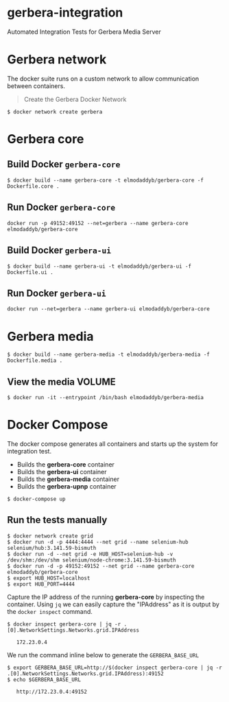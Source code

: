 # gerbera-integration
Automated Integration Tests for Gerbera Media Server

# Gerbera network

The docker suite runs on a custom network to allow communication between containers.

> Create the Gerbera Docker Network

```
$ docker network create gerbera
```

# Gerbera core

## Build Docker `gerbera-core`

```
$ docker build --name gerbera-core -t elmodaddyb/gerbera-core -f Dockerfile.core .
```

## Run Docker `gerbera-core`

```
docker run -p 49152:49152 --net=gerbera --name gerbera-core elmodaddyb/gerbera-core
```

## Build Docker `gerbera-ui`

```
$ docker build --name gerbera-ui -t elmodaddyb/gerbera-ui -f Dockerfile.ui .
```

## Run Docker `gerbera-ui`

```
docker run --net=gerbera --name gerbera-ui elmodaddyb/gerbera-core
```

# Gerbera media

```
$ docker build --name gerbera-media -t elmodaddyb/gerbera-media -f Dockerfile.media .
```

## View the media VOLUME

```
$ docker run -it --entrypoint /bin/bash elmodaddyb/gerbera-media
```

# Docker Compose

The docker compose generates all containers and starts up the system for
integration test.

* Builds the **gerbera-core** container
* Builds the **gerbera-ui** container
* Builds the **gerbera-media** container
* Builds the **gerbera-upnp** container

```
$ docker-compose up
```

## Run the tests manually

```
$ docker network create grid
$ docker run -d -p 4444:4444 --net grid --name selenium-hub selenium/hub:3.141.59-bismuth
$ docker run -d --net grid -e HUB_HOST=selenium-hub -v /dev/shm:/dev/shm selenium/node-chrome:3.141.59-bismuth
$ docker run -d -p 49152:49152 --net grid --name gerbera-core elmodaddyb/gerbera-core
$ export HUB_HOST=localhost
$ export HUB_PORT=4444
```

Capture the IP address of the running **gerbera-core** by inspecting the container.  Using `jq` we can easily
capture the "IPAddress" as it is output by the `docker inspect` command.

```
$ docker inspect gerbera-core | jq -r .[0].NetworkSettings.Networks.grid.IPAddress

   172.23.0.4
```

We run the command inline below to generate the `GERBERA_BASE_URL`
```
$ export GERBERA_BASE_URL=http://$(docker inspect gerbera-core | jq -r .[0].NetworkSettings.Networks.grid.IPAddress):49152
$ echo $GERBERA_BASE_URL

   http://172.23.0.4:49152
```

